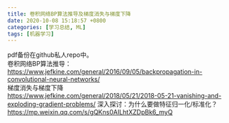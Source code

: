 ```yaml
---
title: 卷积网络BP算法推导及梯度消失与梯度下降
date: 2020-10-08 15:18:57 +0800
categories: [学习总结, ML]
tags: [机器学习]
---
```

pdf备份在github私人repo中。  
卷积网络BP算法推导：  
https://www.jefkine.com/general/2016/09/05/backpropagation-in-convolutional-neural-networks/  
梯度消失与梯度下降  
https://www.jefkine.com/general/2018/05/21/2018-05-21-vanishing-and-exploding-gradient-problems/
深入探讨：为什么要做特征归一化/标准化？
https://mp.weixin.qq.com/s/gQKns0AILhtXZDpBk6_myQ
